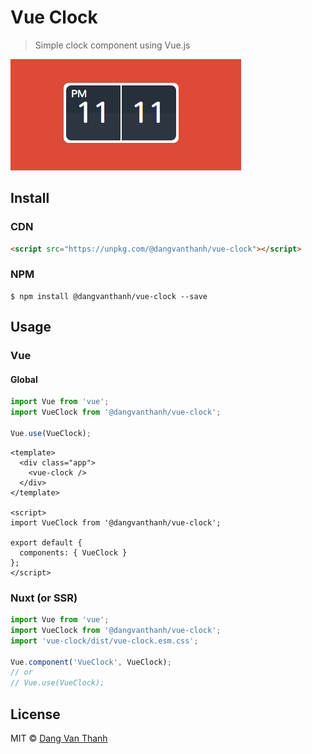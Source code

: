 # Vue Clock 

> Simple clock component using Vue.js

![](screenshot.png)

## Install

### CDN

```html
<script src="https://unpkg.com/@dangvanthanh/vue-clock"></script>
```

### NPM

```shell
$ npm install @dangvanthanh/vue-clock --save
```

## Usage

### Vue

#### Global

```javascript
import Vue from 'vue';
import VueClock from '@dangvanthanh/vue-clock';

Vue.use(VueClock);
```

```vue
<template>
  <div class="app">
    <vue-clock />
  </div>
</template>

<script>
import VueClock from '@dangvanthanh/vue-clock';

export default {
  components: { VueClock }
};
</script>
```

### Nuxt (or SSR)

```javascript
import Vue from 'vue';
import VueClock from '@dangvanthanh/vue-clock';
import 'vue-clock/dist/vue-clock.esm.css';

Vue.component('VueClock', VueClock);
// or
// Vue.use(VueClock);
```

## License

MIT © [Dang Van Thanh](https://dangthanh.org)
